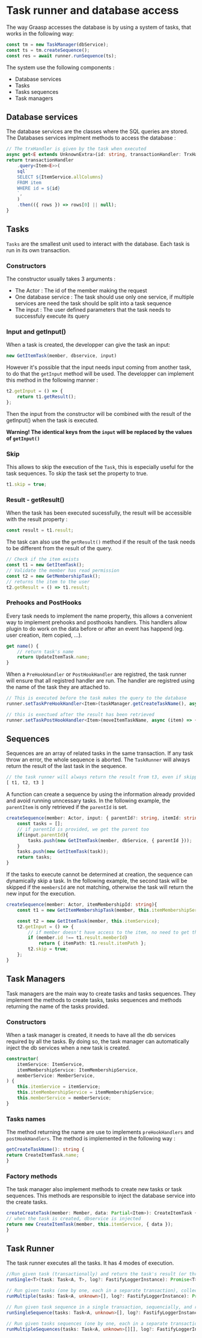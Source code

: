 # Task runner and database access

The way Graasp accesses the database is by using a system of tasks, that works in the following way: 

```typescript
const tm = new TaskManager(dbService);
const ts = tm.createSequence();
const res = await runner.runSequence(ts);
```

The system use the following components :

- Database services
- Tasks
- Tasks sequences
- Task managers

## Database services

The database services are the classes where the SQL queries are stored. The Databases services implment methods to access the database :

```typescript
// The trxHandler is given by the task when executed
async get<E extends UnknownExtra>(id: string, transactionHandler: TrxHandler): Promise<Item<E>> {
return transactionHandler
    .query<Item<E>>(
    sql`
    SELECT ${ItemService.allColumns}
    FROM item
    WHERE id = ${id}
    `,
    )
    .then(({ rows }) => rows[0] || null);
}
```

## Tasks

`Tasks` are the smallest unit used to interact with the database. Each task is run in its own transaction.

### Constructors
The constructor usually takes 3 arguments :

- The Actor : The id of the member making the request
- One database service : The task should use only one service, if multiple services are need the task should be split into a task sequence
- The input : The user defined parameters that the task needs to successfuly execute its query

### Input and getInput()

When a task is created, the developper can give the task an input:

```typescript 
new GetItemTask(member, dbservice, input)
```

However it's possible that the input needs input coming from another task, to do that the `getInput` method will be used. The developper can implement this method in the following manner : 

```typescript
t2.getInput = () => {
    return t1.getResult();
};
```

Then the input from the constructor will be combined with the result of the getInput() when the task is executed.

**Warning! The identical keys from the `input` will be replaced by the values of `getInput()`**

### Skip

This allows to skip the execution of the `Task`, this is especially useful for the task sequences. To skip the task set the property to true.

```typescript 
t1.skip = true;
```

### Result - getResult()

When the task has been executed sucessfully, the result will be accessible with the result property :

```typescript 
const result = t1.result;
```

The task can also use the `getResult()` method if the result of the task needs to be different from the result of the query.

```typescript 
// Check if the item exists
const t1 = new GetItemTask();
// Validate the member has read permission
const t2 = new GetMembershipTask();
// returns the item to the user
t2.getResult = () => t1.result;
```

### Prehooks and PostHooks

Every task needs to implement the name property, this allows a convenient way to implement prehooks and posthooks handlers. This handlers allow plugin to do work on the data before or after an event has happend (eg. user creation, item copied, ...).

```typescript
get name() {
    // return task's name
    return UpdateItemTask.name;
}
```
When a `PreHookHandler` or `PostHookHandler` are registred, the task runner will ensure that all registred handler are run. The handler are registred using the name of the task they are attached to.

```typescript
// This is executed before the task makes the query to the database
runner.setTaskPreHookHandler<Item>(taskManager.getCreateTaskName(), async (item) => { });

// this is exectued after the result has been retrieved
runner.setTaskPostHookHandler<Item>(moveItemTaskName, async (item) => { });
```

## Sequences

Sequences are an array of related tasks in the same transaction. If any task throw an error, the whole sequence is aborted. The `TaskRunner` will always return the result of the last task in the sequence.

```typescript
// the task runner will always return the result from t3, even if skipped
[ t1, t2, t3 ]
```

A function can create a sequence by using the information already provided and avoid running unncessary tasks. In the following example, the `parentItem` is only retrieved if the `parentId` is set.

``` typescript
createSequence(member: Actor, input: { parentId?: string, itemId: string }){
    const tasks = [];
    // if parentId is provided, we get the parent too
    if(input.parentId){
        tasks.push(new GetItemTask(member, dbService, { parentId }));
    }
    tasks.push(new GetItemTask(task));
    return tasks;
}
```

If the tasks to execute cannot be determined at creation, the sequence can dynamically skip a task. In the following example, the second task will be skipped if the `membersId` are not matching, otherwise the task will return the new input for the execution.

``` typescript
createSequence(member: Actor, itemMembershipId: string){
    const t1 = new GetItemMembershipTask(member, this.itemMembershipService, { itemMembershipId });

    const t2 = new GetItemTask(member, this.itemService);
    t2.getInput = () => {
        // if member doesn't have access to the item, no need to get the item
        if (member.id !== t1.result.memberId) 
            return { itemPath: t1.result.itemPath };
        t2.skip = true;
    };
}    
```

## Task Managers

Task managers are the main way to create tasks and tasks sequences. They implement the methods to create tasks, tasks sequences and methods returning the name of the tasks provided.

### Constructors

When a task manager is created, it needs to have all the db services required by all the tasks. By doing so, the task manager can automatically inject the db services when a new task is created.

```typescript
constructor(
    itemService: ItemService,
    itemMembershipService: ItemMembershipService,
    memberService: MemberService,
) {
    this.itemService = itemService;
    this.itemMembershipService = itemMembershipService;
    this.memberService = memberService;
}
```

### Tasks names

The method returning the name are use to implements `preHookHandlers` and `postHookHandlers`. The method is implemented in the following way :

```typescript
getCreateTaskName(): string {
return CreateItemTask.name;
}
```

### Factory methods

The task manager also implement methods to create new tasks or task sequences. This methods are responsible to inject the database service into the create tasks.

```typescript
createCreateTask(member: Member, data: Partial<Item>): CreateItemTask {
// when the task is created, dbservice is injected
return new CreateItemTask(member, this.itemService, { data });
}
```

## Task Runner

The task runner executes all the tasks. It has 4 modes of execution.

```typescript
//Run given task (transactionally) and return the task's result (or throws error).
runSingle<T>(task: Task<A, T>, log?: FastifyLoggerInstance): Promise<T>;

// Run given tasks (one by one, each in a separate transaction), collect results (values or errors), and return an array with everything.
runMultiple(tasks: Task<A, unknown>[], log?: FastifyLoggerInstance): Promise<unknown[]>;

// Run given task sequence in a single transaction, sequencially, and return the last task's result.
runSingleSequence(tasks: Task<A, unknown>[], log?: FastifyLoggerInstance): Promise<unknown>;

// Run given tasks sequences (one by one, each in a separate transaction), collect results (values or errors), and return an array with everything.
runMultipleSequences(tasks: Task<A, unknown>[][], log?: FastifyLoggerInstance): Promise<unknown>;
```
